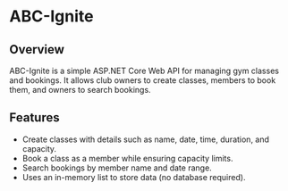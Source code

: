 # ABC-Ignite
## Overview
ABC-Ignite is a simple ASP.NET Core Web API for managing gym classes and bookings. It allows club owners to create classes, members to book them, and owners to search bookings.
## Features
- Create classes with details such as name, date, time, duration, and capacity.
- Book a class as a member while ensuring capacity limits.
- Search bookings by member name and date range.
- Uses an in-memory list to store data (no database required).
